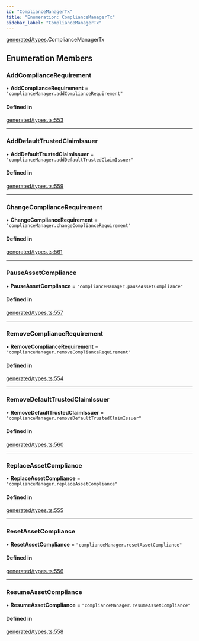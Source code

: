 ```yaml
---
id: "ComplianceManagerTx"
title: "Enumeration: ComplianceManagerTx"
sidebar_label: "ComplianceManagerTx"
---
```


[generated/types](../../../../modules/Generated/Types/Types.md).ComplianceManagerTx

## Enumeration Members

### AddComplianceRequirement

• **AddComplianceRequirement** = ``"complianceManager.addComplianceRequirement"``

#### Defined in

[generated/types.ts:553](https://github.com/PolymeshAssociation/polymesh-sdk/blob/de58d40fd/src/generated/types.ts#L553)

___

### AddDefaultTrustedClaimIssuer

• **AddDefaultTrustedClaimIssuer** = ``"complianceManager.addDefaultTrustedClaimIssuer"``

#### Defined in

[generated/types.ts:559](https://github.com/PolymeshAssociation/polymesh-sdk/blob/de58d40fd/src/generated/types.ts#L559)

___

### ChangeComplianceRequirement

• **ChangeComplianceRequirement** = ``"complianceManager.changeComplianceRequirement"``

#### Defined in

[generated/types.ts:561](https://github.com/PolymeshAssociation/polymesh-sdk/blob/de58d40fd/src/generated/types.ts#L561)

___

### PauseAssetCompliance

• **PauseAssetCompliance** = ``"complianceManager.pauseAssetCompliance"``

#### Defined in

[generated/types.ts:557](https://github.com/PolymeshAssociation/polymesh-sdk/blob/de58d40fd/src/generated/types.ts#L557)

___

### RemoveComplianceRequirement

• **RemoveComplianceRequirement** = ``"complianceManager.removeComplianceRequirement"``

#### Defined in

[generated/types.ts:554](https://github.com/PolymeshAssociation/polymesh-sdk/blob/de58d40fd/src/generated/types.ts#L554)

___

### RemoveDefaultTrustedClaimIssuer

• **RemoveDefaultTrustedClaimIssuer** = ``"complianceManager.removeDefaultTrustedClaimIssuer"``

#### Defined in

[generated/types.ts:560](https://github.com/PolymeshAssociation/polymesh-sdk/blob/de58d40fd/src/generated/types.ts#L560)

___

### ReplaceAssetCompliance

• **ReplaceAssetCompliance** = ``"complianceManager.replaceAssetCompliance"``

#### Defined in

[generated/types.ts:555](https://github.com/PolymeshAssociation/polymesh-sdk/blob/de58d40fd/src/generated/types.ts#L555)

___

### ResetAssetCompliance

• **ResetAssetCompliance** = ``"complianceManager.resetAssetCompliance"``

#### Defined in

[generated/types.ts:556](https://github.com/PolymeshAssociation/polymesh-sdk/blob/de58d40fd/src/generated/types.ts#L556)

___

### ResumeAssetCompliance

• **ResumeAssetCompliance** = ``"complianceManager.resumeAssetCompliance"``

#### Defined in

[generated/types.ts:558](https://github.com/PolymeshAssociation/polymesh-sdk/blob/de58d40fd/src/generated/types.ts#L558)
